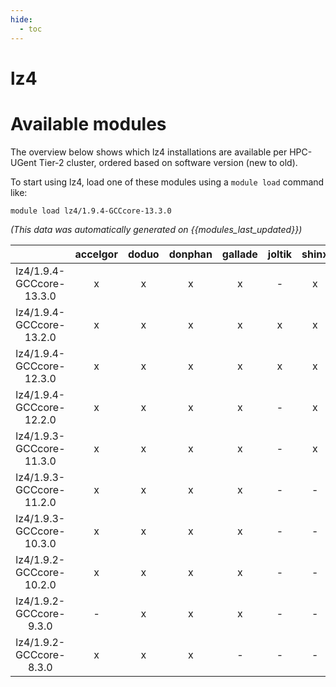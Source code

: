 ```yaml
---
hide:
  - toc
---
```


lz4
===

# Available modules


The overview below shows which lz4 installations are available per HPC-UGent Tier-2 cluster, ordered based on software version (new to old).

To start using lz4, load one of these modules using a `module load` command like:

```shell
module load lz4/1.9.4-GCCcore-13.3.0
```

*(This data was automatically generated on {{modules_last_updated}})*  

| |accelgor|doduo|donphan|gallade|joltik|shinx|skitty|
| :---: | :---: | :---: | :---: | :---: | :---: | :---: | :---: |
|lz4/1.9.4-GCCcore-13.3.0|x|x|x|x|-|x|-|
|lz4/1.9.4-GCCcore-13.2.0|x|x|x|x|x|x|x|
|lz4/1.9.4-GCCcore-12.3.0|x|x|x|x|x|x|x|
|lz4/1.9.4-GCCcore-12.2.0|x|x|x|x|-|x|-|
|lz4/1.9.3-GCCcore-11.3.0|x|x|x|x|-|x|-|
|lz4/1.9.3-GCCcore-11.2.0|x|x|x|x|-|-|-|
|lz4/1.9.3-GCCcore-10.3.0|x|x|x|x|-|-|-|
|lz4/1.9.2-GCCcore-10.2.0|x|x|x|x|-|-|-|
|lz4/1.9.2-GCCcore-9.3.0|-|x|x|x|-|-|-|
|lz4/1.9.2-GCCcore-8.3.0|x|x|x|-|-|-|-|
